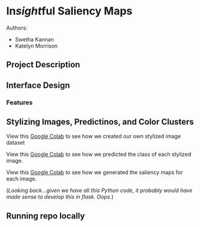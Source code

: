# In*sight*ful Saliency Maps
Authors: 
* Swetha Kannan
* Katelyn Morrison

## Project Description

## Interface Design

### Features

## Stylizing Images, Predictinos, and Color Clusters
View this [Google Colab](https://colab.research.google.com/drive/1zk0uOHnn9mV41CBGIOj6xRK5rb26Vvvz?usp=sharing) to see how we created our own stylized image dataset

View this [Google Colab](https://colab.research.google.com/drive/1khWyR4UrNW6KL6VH2lrARrI6BFDTVWi0?usp=sharing) to see how we predicted the class of each stylized image. 

View this [Google Colab](#) to see how we generated the saliency maps for each image.

(*Looking back...given we have all this Python code, it probably would have made sense to develop this in flask. Oops.*)

## Running repo locally
